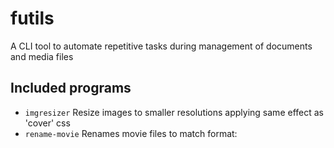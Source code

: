 # futils

A CLI tool to automate repetitive tasks during management of documents and
media files

## Included programs

* `imgresizer` Resize images to smaller resolutions applying same effect as
  'cover' css
* `rename-movie` Renames movie files to match format:
  <Title> (Year) - <Resolution> <Audio Lang> <Extra>.<ext>

## Usage

### imgresizer

## Requirements

* Python 3.7
